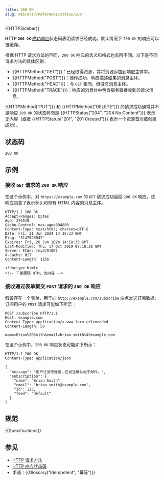 ```yaml
---
title: 200 OK
slug: Web/HTTP/Reference/Status/200
---
```


{{HTTPSidebar}}

HTTP **`200 OK`** [成功响应](/zh-CN/docs/Web/HTTP/Reference/Status#成功响应)状态码表明请求已经成功。默认情况下 `200 OK` 的响应可以被缓存。

根据 HTTP 请求方法的不同，`200 OK` 响应的含义和格式也有所不同。以下是不同请求方法的具体区别：

- {{HTTPMethod("GET")}}：已经取得资源，并将资源添加到响应主体中。
- {{HTTPMethod("POST")}}：操作成功，响应描述结果的消息主体。
- {{HTTPMethod("HEAD")}}：与 `GET` 相同，但没有消息主体。
- {{HTTPMethod("TRACE")}}：响应的消息体中包含服务器接收到的请求信息。

{{HTTPMethod("PUT")}} 和 {{HTTPMethod("DELETE")}} 的请求成功通常并不是响应 `200 OK` 的状态码而是 {{HTTPStatus("204", "204 No Content")}} 表示无内容（或者 {{HTTPStatus("201", "201 Created")}} 表示一个资源首次被创建成功）。

## 状态码

```plain
200 OK
```

## 示例

### 接收 `GET` 请求的 `200 OK` 响应

在这个示例中，对 `https://example.com` 的 `GET` 请求成功返回 `200 OK` 响应。该响应包含了表示标头和带有 HTML 内容的消息主体。

```http
HTTP/1.1 200 OK
Accept-Ranges: bytes
Age: 294510
Cache-Control: max-age=604800
Content-Type: text/html; charset=UTF-8
Date: Fri, 21 Jun 2024 14:18:33 GMT
Etag: "3147526947"
Expires: Fri, 28 Jun 2024 14:18:33 GMT
Last-Modified: Thu, 17 Oct 2019 07:18:26 GMT
Server: ECAcc (nyd/D10E)
X-Cache: HIT
Content-Length: 1256

<!doctype html>
<!-- 下面跟随 HTML 的内容 -->
```

### 接收通过表单提交 `POST` 请求的 `200 OK` 响应

假设存在一个表单，用于向 `http://example.com/subscribe` 端点发送订阅数据，订阅用户的 `POST` 请求可能如下所示：

```http
POST /subscribe HTTP/1.1
Host: example.com
Content-Type: application/x-www-form-urlencoded
Content-Length: 50

name=Brian%20Smith&email=brian.smith%40example.com
```

在这个示例中，`200 OK` 响应状态可能如下所示：

```http
HTTP/1.1 200 OK
Content-Type: application/json

{
  "message": "用户订阅待处理，已发送确认电子邮件。",
  "subscription": {
    "name": "Brian Smith",
    "email": "brian.smith@example.com",
    "id": 123,
    "feed": "default"
  }
}
```

## 规范

{{Specifications}}

## 参见

- [HTTP 请求方法](/zh-CN/docs/Web/HTTP/Reference/Methods)
- [HTTP 响应状态码](/zh-CN/docs/Web/HTTP/Reference/Status)
- 术语：{{Glossary("Idempotent", "幂等")}}
